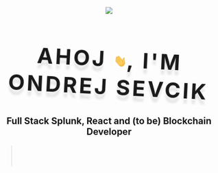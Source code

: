 <div align="center">
  <img src="https://resume.sevcik.dev/_next/image?url=%2Flogo.svg&w=640&q=75" width="250px" >
  <h1>Ahoj <img src="https://raw.githubusercontent.com/ABSphreak/ABSphreak/master/gifs/Hi.gif" width="30px">, I'm Ondrej Sevcik</h1>
  <h2>Full Stack Splunk, React and (to be) Blockchain Developer</h2>

> “Develop a passion for learning. If you do, you will never cease to grow.” – Anthony J. D’Angelo

The curiousity to learn new things is what drives me every day.

Back in 2016, my friend told me about iOS course on Udemy that he bought. I've decided to give it a shot and it was the best decision of my life. I've been coding or learning new technologies almost every day since then.

I've started by creating mobile apps, later shifted my focus towards web apps, took Harvard's CS50 to fill gaps, landed my first programming full time job and somehow got offered a Splunk position which opened doors to dozens of different technologies.

In 2021, I've deep dived into the crypto world, not just into a trading but I've learned about crypto history, fundamentals and core functionality. Now, I am learning about development of dApps, web3 and smart contracts.

  <a href="https://resume.sevcik.dev" style="padding: '10px 20px'; background-color: 'blue';">resume.sevcik.dev</a>
  

</div>

<svg xmlns="http://www.w3.org/2000/svg" fill="none" viewBox="0 0 800 400" width="200" height="100">
	<foreignObject width="100%" height="100%">
		<div xmlns="http://www.w3.org/1999/xhtml">
			<style>
				@keyframes rotate {
					0% {
						transform: rotate(3deg);
					}
					100% {
						transform: rotate(-3deg);
					}
				}

				@keyframes gradientBackground {
					0% {
						background-position: 0% 50%;
					}
					50% {
						background-position: 100% 50%;
					}
					100% {
						background-position: 0% 50%;
					}
				}

				@keyframes fadeIn {
					0% {
						opacity: 0;
					}
					66% {
						opacity: 0;
					}
					100% {
						opacity: 1;
					}
				}

				.container {
					font-family:
						system-ui,
						-apple-system,
						'Segoe UI',
						Roboto,
						Helvetica,
						Arial,
						sans-serif,
						'Apple Color Emoji',
						'Segoe UI Emoji';
					display: flex;
					flex-direction: column;
					align-items: center;
					justify-content: center;
					margin: 0;
					width: 100%;
					height: 400px;
					background: linear-gradient(0deg, rgba(241, 85, 255, 0.8),rgba(119, 255, 255, 0.8));
					background-size: 600% 400%;
					animation: gradientBackground 10s ease infinite;
					border-radius: 10px;
					color: white;
					text-align: center;
				}

				h1 {
					font-size: 50px;
					line-height: 1.3;
					letter-spacing: 5px;
					text-transform: uppercase;
					text-shadow:
						0 1px 0 #efefef,
						0 2px 0 #efefef,
						0 3px 0 #efefef,
						0 4px 0 #efefef,
						0 12px 5px rgba(0, 0, 0, 0.1);
					animation: rotate ease-in-out 1s infinite alternate;
				}

				p {
					font-size: 20px;
					text-shadow: 0 1px 0 #efefef;
					animation: 5s ease 0s normal forwards 1 fadeIn;
				}
			</style>
			<div class="container">
				<h1>resume.sevcik.dev</h1>
			</div>
		</div>
	</foreignObject>
</svg>
